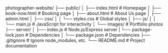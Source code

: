 photographer-website/
├── public/
│   ├── index.html           # Homepage
│   ├── book-now.html        # Booking page
│   ├── about.html           # About Us page
│   ├── admin.html
│   ├── css/
│   │   └── styles.css       # Global styles
│   ├── js/
│   │   └── main.js          # JavaScript for interactivity
│   └── images/              # Portfolio photos
├── server/
│   ├── index.js             # Node.js/Express server
|   └── package-lock.json    # Dependencies
│   └── package.json         # Dependencies
├── .gitignore               # Ignore node_modules, etc.
└── README.md                # Project documentation
